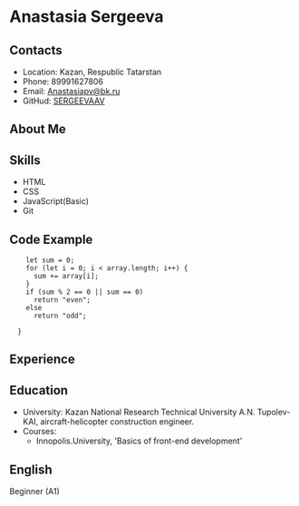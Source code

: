 # **Anastasia Sergeeva**

## Contacts
- Location: Kazan, Respublic Tatarstan
- Phone: 89991627806
- Email: Anastasiapv@bk.ru
- GitHud: [SERGEEVAAV](https://github.com/SERGEEVAAV)

## About Me


## Skills
- HTML
- CSS
- JavaScript(Basic)
- Git 


## Code Example
```function oddOrEven (array) {
    let sum = 0;
    for (let i = 0; i < array.length; i++) {
      sum += array[i];
    }
    if (sum % 2 == 0 || sum == 0)
      return "even";
    else
      return "odd";
  
  }
```

## Experience


## Education
- University: Kazan National Research Technical University A.N. Tupolev-KAI, aircraft-helicopter construction engineer.
- Courses:
   - Innopolis.University, 'Basics of front-end development'
 
 
 ## English
 Beginner (A1)

